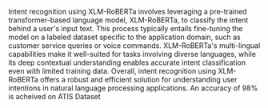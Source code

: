Intent recognition using XLM-RoBERTa involves leveraging a pre-trained transformer-based language model, XLM-RoBERTa, to classify the intent behind a user's input text. This process typically entails fine-tuning the model on a labeled dataset specific to the application domain, such as customer service queries or voice commands. XLM-RoBERTa's multi-lingual capabilities make it well-suited for tasks involving diverse languages, while its deep contextual understanding enables accurate intent classification even with limited training data. Overall, intent recognition using XLM-RoBERTa offers a robust and efficient solution for understanding user intentions in natural language processing applications. An accuracy of 98% is acheived on ATIS Dataset
